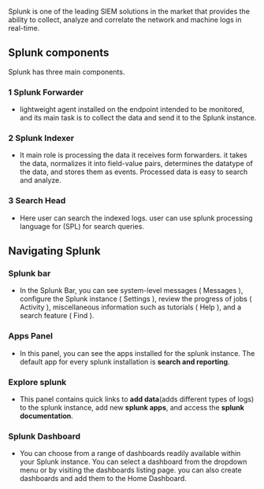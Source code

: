 Splunk is one of the leading SIEM solutions in the market that provides the ability to collect, analyze and correlate the network and machine logs in real-time.

## Splunk components
Splunk has three main components.

### 1 Splunk Forwarder
* lightweight agent installed on the endpoint intended to be monitored, and its main task is to collect the data and send it to the Splunk instance.

### 2 Splunk Indexer
* It main role is processing the data it receives form forwarders. it takes the data, normalizes it into field-value pairs, determines the datatype of the data, and stores them as events. Processed data is easy to search and analyze.

### 3 Search Head
* Here user can search the indexed logs. user can use splunk processing language for (SPL) for search queries.

## Navigating Splunk

### Splunk bar
* In the Splunk Bar, you can see system-level messages ( Messages ), configure the Splunk instance ( Settings ), review the progress of jobs ( Activity ), miscellaneous information such as tutorials ( Help ), and a search feature ( Find ). 

### Apps Panel
* In this panel, you can see the apps installed for the splunk instance. The default app for every splunk installation is **search and reporting**.

### Explore splunk
* This panel contains quick links to **add data**(adds different types of logs) to the splunk instance, add new **splunk apps**, and access the **splunk documentation**.

### Splunk Dashboard
* You can choose from a range of dashboards readily available within your Splunk instance. You can select a dashboard from the dropdown menu or by visiting the dashboards listing page. you can also create dashboards and add them to the Home Dashboard.



